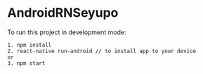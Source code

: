 # AndroidRNSeyupo
To run this project in development mode:
```
1. npm install
2. react-native run-android // to install app to your device
or
3. npm start
```
